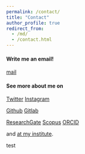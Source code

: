 ```yaml
---
permalink: /contact/
title: "Contact"
author_profile: true
redirect_from: 
  - /md/
  - /contact.html
---
```


#### Write me an email! 
<i class="fab fa-google"></i> [mail](mailto:example@gmail.com)


#### See more about me on
<i class="fab fa-fw fa-twitter"></i> [Twitter](https://twitter.com/)
<i class="fab fa-fw fa-instagram"></i> [Instagram](https://instagram.com/)

<i class="fab fa-fw fa-github"></i> [Github](https://www.github.com)
<i class="fab fa-fw fa-gitlab"></i> [Gitlab](https://www.gitlab.com)


<i class="fab fa-fw fa-researchgate"></i> [ResearchGate](https://www.researchgate.net/)
<i class="far fa-fw fa-newspaper"></i> [Scopus](https://www.scopus.com/home.uri)
<i class="fab fa-fw fa-orcid"></i> [ORCID](https://orcid.org/) 

and
<i class="fas fa-fw fa-university"></i> [at my institute](https://).


test
<i class="si si-researchgate si--white"></i>